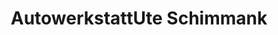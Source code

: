 ---
title: "AutowerkstattUte Schimmank"
url: /neuhausen-spree/autowerkstattute-schimmank/
shop: Autowerkstatt
---